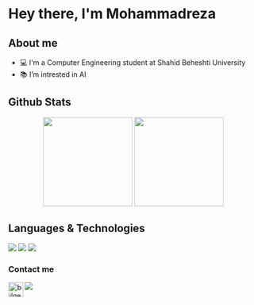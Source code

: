 # Hey there, I'm Mohammadreza

## About me
- 💻 I'm a Computer Engineering student at Shahid Beheshti University
- 📚 I’m intrested in AI


## Github Stats

<p align="center">
<img height="180em" src="https://github-readme-stats.vercel.app/api?username=mreza79&show_icons=true&theme=radical" />
<img height="180em" src="https://github-readme-stats.vercel.app/api/top-langs/?username=mreza79&layout=compact&theme=radical" />
</p>

## Languages & Technologies
[![](https://img.shields.io/badge/-python3-orange?style=for-the-badge&logo=python)](https://www.python.org/)
[![](https://img.shields.io/badge/-java-orange?style=for-the-badge&logo=java)](https://www.java.com/en/)
[![](https://img.shields.io/badge/-html-orange?style=for-the-badge&logo=html)](https://www.google.com/url?sa=t&rct=j&q=&esrc=s&source=web&cd=&cad=rja&uact=8&ved=2ahUKEwjj8uSSnI_vAhXLT8AKHS1gDU4QFjAAegQIARAE&url=https%3A%2F%2Fwww.w3schools.com%2Fhtml%2F&usg=AOvVaw0vItDRbv3KzO30MW1MRsJ1)

### Contact me
[![](https://img.shields.io/badge/-mrj9012@gmail.com-lightgray?style=for-the-badge&logo=gmail)](mailto:mrj9012@gmail.com)
[<img align="left" alt="bilgehangecici | LinkedIn" height="30px" src="https://www.flaticon.com/svg/static/icons/svg/725/725337.svg"/>][linkedin]


[linkedin]: https://www.linkedin.com/in/mohammad-reza-jamali-0977ab170/
